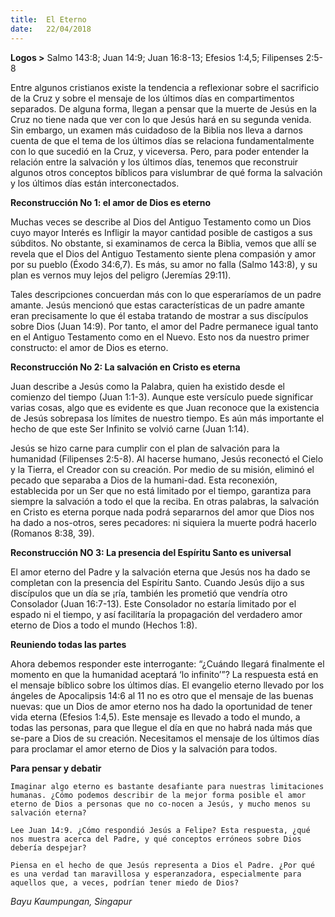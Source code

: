 ```yaml
---
title:  El Eterno
date:   22/04/2018
---
```


**Logos >** Salmo 143:8; Juan 14:9; Juan 16:8-13; Efesios 1:4,5; Filipenses 2:5-8 

Entre algunos cristianos existe la tendencia a reflexionar sobre el sacrificio de la Cruz y sobre el mensaje de los últimos días en compartimentos separados. De alguna forma, llegan a pensar que la muerte de Jesús en la Cruz no tiene nada que ver con lo que Jesús hará en su segunda venida. Sin embargo, un examen más cuidadoso de la Biblia nos lleva a darnos cuenta de que el tema de los últimos días se relaciona fundamentalmente con lo que sucedió en la Cruz, y viceversa. Pero, para poder entender la relación entre la salvación y los últimos días, tenemos que reconstruir algunos otros conceptos bíblicos para vislumbrar de qué forma la salvación y los últimos días están interconectados. 

**Reconstrucción No 1: el amor de Dios es eterno**

Muchas veces se describe al Dios del Antiguo Testamento como un Dios cuyo mayor Interés es Infligir la mayor cantidad posible de castigos a sus súbditos. No obstante, si examinamos de cerca la Biblia, vemos que allí se revela que el Dios del Antiguo Testamento siente plena compasión y amor por su pueblo (Éxodo 34:6,7). Es más, su amor no falla (Salmo 143:8), y su plan es vernos muy lejos del peligro (Jeremías 29:11). 

Tales descripciones concuerdan más con lo que esperaríamos de un padre amante. Jesús mencionó que estas características de un padre amante eran precisamente lo que él estaba tratando de mostrar a sus discípulos sobre Dios (Juan 14:9). Por tanto, el amor del Padre permanece igual tanto en el Antiguo Testamento como en el Nuevo. Esto nos da nuestro primer constructo: el amor de Dios es eterno. 

**Reconstrucción No 2: La salvación en Cristo es eterna**

Juan describe a Jesús como la Palabra, quien ha existido desde el comienzo del tiempo (Juan 1:1-3). Aunque este versículo puede significar varias cosas, algo que es evidente es que Juan reconoce que la existencia de Jesús sobrepasa los límites de nuestro tiempo. Es aún más importante el hecho de que este Ser Infinito se volvió carne (Juan 1:14). 

Jesús se hizo carne para cumplir con el plan de salvación para la humanidad (Filipenses 2:5-8). Al hacerse humano, Jesús reconectó el Cielo y la Tierra, el Creador con su creación. Por medio de su misión, eliminó el pecado que separaba a Dios de la humani-dad. Esta reconexión, establecida por un Ser que no está limitado por el tiempo, garantiza para siempre la salvación a todo el que la reciba. En otras palabras, la salvación en Cristo es eterna porque nada podrá separarnos del amor que Dios nos ha dado a nos-otros, seres pecadores: ni siquiera la muerte podrá hacerlo (Romanos 8:38, 39). 

**Reconstrucción NO 3: La presencia del Espíritu Santo es universal**

El amor eterno del Padre y la salvación eterna que Jesús nos ha dado se completan con la presencia del Espíritu Santo. Cuando Jesús dijo a sus discípulos que un día se ¡ría, también les prometió que vendría otro Consolador (Juan 16:7-13). Este Consolador no estaría limitado por el espado ni el tiempo, y así facilitaría la propagación del verdadero amor eterno de Dios a todo el mundo (Hechos 1:8). 

**Reuniendo todas las partes**

Ahora debemos responder este interrogante: “¿Cuándo llegará finalmente el momento en que la humanidad aceptará ‘lo infinito’”? La respuesta está en el mensaje bíblico sobre los últimos días. El evangelio eterno llevado por los ángeles de Apocalipsis 14:6 al 11 no es otro que el mensaje de las buenas nuevas: que un Dios de amor eterno nos ha dado la oportunidad de tener vida eterna (Efesios 1:4,5). Este mensaje es llevado a todo el mundo, a todas las personas, para que llegue el día en que no habrá nada más que se-pare a Dios de su creación. Necesitamos el mensaje de los últimos días para proclamar el amor eterno de Dios y la salvación para todos. 

**Para pensar y debatir**

`Imaginar algo eterno es bastante desafiante para nuestras limitaciones humanas. ¿Cómo podemos describir de la mejor forma posible el amor eterno de Dios a personas que no co-nocen a Jesús, y mucho menos su salvación eterna?`

`Lee Juan 14:9. ¿Cómo respondió Jesús a Felipe? Esta respuesta, ¿qué nos muestra acerca del Padre, y qué conceptos erróneos sobre Dios debería despejar?`

`Piensa en el hecho de que Jesús representa a Dios el Padre. ¿Por qué es una verdad tan maravillosa y esperanzadora, especialmente para aquellos que, a veces, podrían tener miedo de Dios?`

_Bayu Kaumpungan, Singapur_